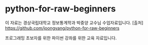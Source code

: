 # python-for-raw-beginners

이 자료는 경상국립대학교 정보통계학과 박중양 교수님 수업자료입니다. 
[출처] https://github.com/joongyang/python-for-raw-beginners

프로그래밍 초보자를 위한 파이썬 강좌를 위한 교육 자료입니다. 
